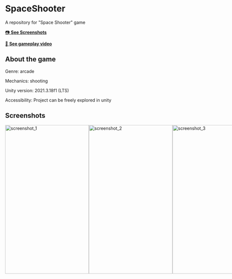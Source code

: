 # SpaceShooter
 A repository for "Space Shooter" game

[:camera: **See Screenshots**](#screenshots)

[:movie_camera: **See gameplay video**](https://www.youtube.com/watch?v=NOP6gJwBkbc)

## About the game
Genre: arcade

Mechanics: shooting

Unity version: 2021.3.18f1 (LTS)

Accessibility: Project can be freely explored in unity

## Screenshots
<div style="display:flex;">
  <img src="https://github.com/YankeeZuluDev/MatchThree/assets/129124150/50b11fa5-cabb-4e56-b7cf-821a61914569" alt="screenshot_1" width="270" height="480">
  <img src="https://github.com/YankeeZuluDev/MatchThree/assets/129124150/20dfb460-4715-49f1-ad81-9143bc0ce792" alt="screenshot_2" width="270" height="480">
  <img src="https://github.com/YankeeZuluDev/MatchThree/assets/129124150/a992fbad-6951-4cf4-b893-ad35f541d9d4" alt="screenshot_3" width="270" height="480">
</div>
